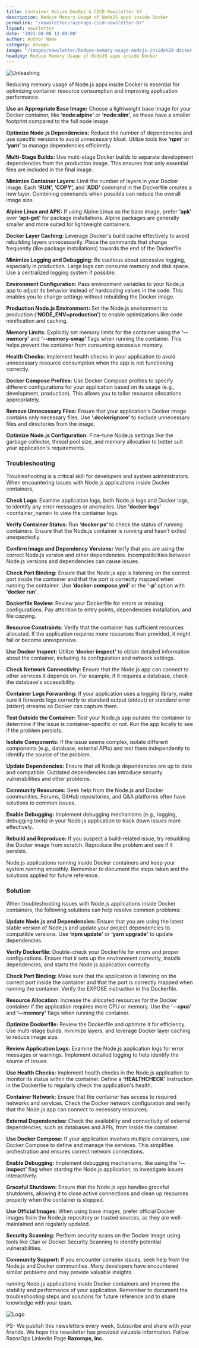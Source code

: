 ```yaml
---
title: Container Native DevOps & CICD Newsletter 67
description: Reduce Memory Usage of NodeJS apps inside Docker
permalink: "/newsletter/razorops-cicd-newsletter-67"
layout: newsletter
date: '2023-08-08 12:00:00'
author: Author Name
category: devops
image: "/images/newsletter/Reduce-memory-usage-nodejs-inside%20-docker.jpg"
heading: Reduce Memory Usage of NodeJS apps inside Docker
---
```


![Unleashing ](/images/newsletter/Reduce-memory-usage-nodejs-inside%20-docker.jpg)
<br>



Reducing memory usage of Node.js apps inside Docker is essential for optimizing container resource consumption and improving application performance.

**Use an Appropriate Base Image:** Choose a lightweight base image for your Docker container, like **‘node:alpine’** or **‘node:slim’**, as these have a smaller footprint compared to the full node image.

**Optimize Node.js Dependencies:** Reduce the number of dependencies and use specific versions to avoid unnecessary bloat. Utilize tools like **‘npm’** or **‘yarn’** to manage dependencies efficiently.

**Multi-Stage Builds:** Use multi-stage Docker builds to separate development dependencies from the production image. This ensures that only essential files are included in the final image.

**Minimize Container Layers:** Limit the number of layers in your Docker image. Each **‘RUN’,** **‘COPY’,** and **‘ADD’** command in the Dockerfile creates a new layer. Combining commands when possible can reduce the overall image size.

**Alpine Linux and APK:** If using Alpine Linux as the base image, prefer **‘apk’** over **‘apt-get’** for package installations. Alpine packages are generally smaller and more suited for lightweight containers.

**Docker Layer Caching:** Leverage Docker's build cache effectively to avoid rebuilding layers unnecessarily. Place the commands that change frequently (like package installations) towards the end of the Dockerfile.

**Minimize Logging and Debugging:** Be cautious about excessive logging, especially in production. Large logs can consume memory and disk space. Use a centralized logging system if possible.

**Environment Configuration:** Pass environment variables to your Node.js app to adjust its behavior instead of hardcoding values in the code. This enables you to change settings without rebuilding the Docker image.

**Production Node.js Environment:** Set the Node.js environment to production (**‘NODE_ENV=production’**) to enable optimizations like code minification and caching.

**Memory Limits:** Explicitly set memory limits for the container using the **‘--memory’** and **‘--memory-swap’** flags when running the container. This helps prevent the container from consuming excessive memory.

**Health Checks:** Implement health checks in your application to avoid unnecessary resource consumption when the app is not functioning correctly.

**Docker Compose Profiles:** Use Docker Compose profiles to specify different configurations for your application based on its usage (e.g., development, production). This allows you to tailor resource allocations appropriately.

**Remove Unnecessary Files:** Ensure that your application's Docker image contains only necessary files. Use **‘.dockerignore’** to exclude unnecessary files and directories from the image.

**Optimize Node.js Configuration:** Fine-tune Node.js settings like the garbage collector, thread pool size, and memory allocation to better suit your application's requirements.

### <b>Troubleshooting</b>

Troubleshooting is a critical skill for developers and system administrators. When encountering issues with Node.js applications inside Docker containers,

**Check Logs:** Examine application logs, both Node.js logs and Docker logs, to identify any error messages or anomalies. Use **'docker logs'** <container_name> to view the container logs.

**Verify Container Status:** Run **‘docker ps’** to check the status of running containers. Ensure that the Node.js container is running and hasn't exited unexpectedly.

**Confirm Image and Dependency Versions:** Verify that you are using the correct Node.js version and other dependencies. Incompatibilities between Node.js versions and dependencies can cause issues.

**Check Port Binding:** Ensure that the Node.js app is listening on the correct port inside the container and that the port is correctly mapped when running the container. Use **‘docker-compose.yml’** or the **‘-p’** option with **‘docker run’**.

**Dockerfile Review:** Review your Dockerfile for errors or missing configurations. Pay attention to entry points, dependencies installation, and file copying.

**Resource Constraints:** Verify that the container has sufficient resources allocated. If the application requires more resources than provided, it might fail or become unresponsive.

**Use Docker Inspect:** Utilize **‘docker inspect’** to obtain detailed information about the container, including its configuration and network settings.

**Check Network Connectivity:** Ensure that the Node.js app can connect to other services it depends on. For example, if it requires a database, check the database's accessibility.

**Container Logs Forwarding:** If your application uses a logging library, make sure it forwards logs correctly to standard output (stdout) or standard error (stderr) streams so Docker can capture them.

**Test Outside the Container:** Test your Node.js app outside the container to determine if the issue is container-specific or not. Run the app locally to see if the problem persists.

**Isolate Components:** If the issue seems complex, isolate different components (e.g., database, external APIs) and test them independently to identify the source of the problem.

**Update Dependencies:** Ensure that all Node.js dependencies are up to date and compatible. Outdated dependencies can introduce security vulnerabilities and other problems.

**Community Resources:** Seek help from the Node.js and Docker communities. Forums, GitHub repositories, and Q&A platforms often have solutions to common issues.

**Enable Debugging:** Implement debugging mechanisms (e.g., logging, debugging tools) in your Node.js application to track down issues more effectively.

**Rebuild and Reproduce:** If you suspect a build-related issue, try rebuilding the Docker image from scratch. Reproduce the problem and see if it persists.

Node.js applications running inside Docker containers and keep your system running smoothly. Remember to document the steps taken and the solutions applied for future reference.

### <b>Solution</b>

When troubleshooting issues with Node.js applications inside Docker containers, the following solutions can help resolve common problems:

**Update Node.js and Dependencies:** Ensure that you are using the latest stable version of Node.js and update your project dependencies to compatible versions. Use **‘npm update’** or **‘yarn upgrade’** to update dependencies.

**Verify Dockerfile:** Double-check your Dockerfile for errors and proper configurations. Ensure that it sets up the environment correctly, installs dependencies, and starts the Node.js application correctly.

**Check Port Binding:** Make sure that the application is listening on the correct port inside the container and that the port is correctly mapped when running the container. Verify the EXPOSE instruction in the Dockerfile.

**Resource Allocation:** Increase the allocated resources for the Docker container if the application requires more CPU or memory. Use the **‘--cpus’** and **‘--memory’** flags when running the container.

**Optimize Dockerfile:** Review the Dockerfile and optimize it for efficiency. Use multi-stage builds, minimize layers, and leverage Docker layer caching to reduce image size.

**Review Application Logs:** Examine the Node.js application logs for error messages or warnings. Implement detailed logging to help identify the source of issues.

**Use Health Checks:** Implement health checks in the Node.js application to monitor its status within the container. Define a **‘HEALTHCHECK’** instruction in the Dockerfile to regularly check the application's health.

**Container Network:** Ensure that the container has access to required networks and services. Check the Docker network configuration and verify that the Node.js app can connect to necessary resources.

**External Dependencies:** Check the availability and connectivity of external dependencies, such as databases and APIs, from inside the container.

**Use Docker Compose:** If your application involves multiple containers, use Docker Compose to define and manage the services. This simplifies orchestration and ensures correct network connections.

**Enable Debugging:** Implement debugging mechanisms, like using the **‘--inspect’** flag when starting the Node.js application, to investigate issues interactively.

**Graceful Shutdown:** Ensure that the Node.js app handles graceful shutdowns, allowing it to close active connections and clean up resources properly when the container is stopped.

**Use Official Images:** When using base images, prefer official Docker images from the Node.js repository or trusted sources, as they are well-maintained and regularly updated.

**Security Scanning:** Perform security scans on the Docker image using tools like Clair or Docker Security Scanning to identify potential vulnerabilities.

**Community Support:** If you encounter complex issues, seek help from the Node.js and Docker communities. Many developers have encountered similar problems and may provide valuable insights.

running Node.js applications inside Docker containers and improve the stability and performance of your application. Remember to document the troubleshooting steps and solutions for future reference and to share knowledge with your team.

![Logo](/images/newsletter/simplest%20native%20cicd%20logo.jpg) 

PS- We publish this newsletters every week,  Subscribe and share with your friends. We hope this newsletter has provided valuable information. Follow RazorOps Linkedin Page <a href="https://www.linkedin.com/company/razorops/" target=_blank style="text-decoration: none"> **Razorops, Inc.**</a>
 <!-- and give a FREE try to Our SaaS CICD produDevOps is a popular approach to software development that strives to promote communication between development and operation teams, while also expediting the ct. Razorops -->